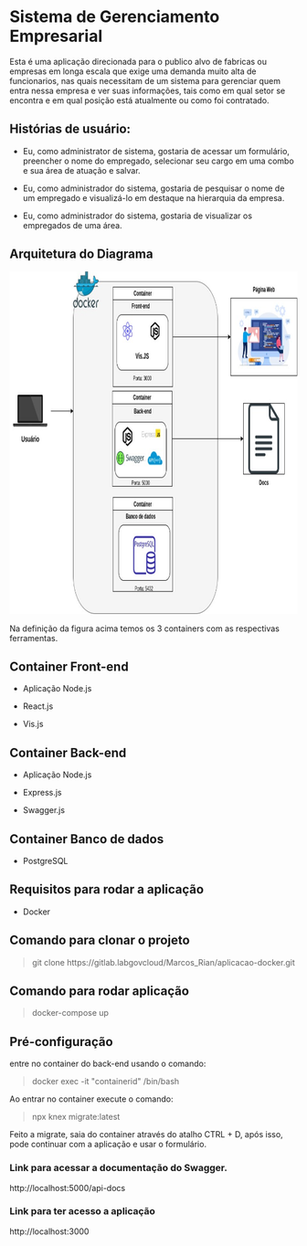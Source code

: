 <h1>Sistema de Gerenciamento Empresarial</h1>

<p>Esta é uma aplicação direcionada para o publico alvo de fabricas ou empresas em longa escala que exige uma demanda muito alta de funcionarios, nas quais necessitam de um sistema para gerenciar quem entra nessa empresa e ver suas informações, tais como em qual setor se encontra e em qual posição está atualmente ou como foi contratado.</p>

<h2> Histórias de usuário: </h2>

<ul>
    <li>
        <p>
           Eu, como administrator de sistema, gostaria de acessar um formulário, preencher o nome do empregado, selecionar seu cargo em uma combo e sua área de atuação e salvar.
        </p>
    </li>
    <li>
        <p>
            Eu, como administrador do sistema, gostaria de pesquisar o nome de um empregado e visualizá-lo em destaque na hierarquia da empresa.
        </p>
    </li>
    <li>
        <p>
            Eu, como administrador do sistema, gostaria de visualizar os empregados de uma área.
        </p>
    </li>
</ul>
<h2>Arquitetura do Diagrama</h2>
<div style="text-align:center;">
  <img src="./diagrams/APP-Diagram.jpg" alt="..." width="800" height="600">
</div>

<p>Na definição da figura acima temos os 3 containers com as respectivas ferramentas.</p>
<h2>Container Front-end</h2>
<ul>
    <li><p>Aplicação Node.js</p></li>
    <li><p>React.js</p></li>
    <li><p>Vis.js</p></li>
</ul>
<h2>Container Back-end</h2>
<ul>
    <li><p>Aplicação Node.js</p></li>
    <li><p>Express.js</p></li>
    <li><p>Swagger.js</p></li>
</ul>
<h2>Container Banco de dados</h2>
<ul>
    <li><p>PostgreSQL</p></li>
</ul>


<h2> Requisitos para rodar a aplicação </h2>
<ul>
    <li> <p> Docker </p> </li>
</ul>

<h2>Comando para clonar o projeto</h2>
<blockquote> git clone https://gitlab.labgovcloud/Marcos_Rian/aplicacao-docker.git </blockquote>

<h2>Comando para rodar aplicação</h2>
<blockquote> docker-compose up </blockquote>

<h2>Pré-configuração</h2>
<p>entre no container do back-end usando o comando:</p>
<blockquote>docker exec -it "containerid" /bin/bash</blockquote>

<p>Ao entrar no container execute o comando:</p>
<blockquote>npx knex migrate:latest</blockquote>

<p>Feito a migrate, saia do container através do atalho CTRL + D, após isso, pode continuar com a aplicação e usar o formulário.</p>


<h3> Link para acessar a documentação do Swagger.</h3>
http://localhost:5000/api-docs

<h3> Link para ter acesso a aplicação</h3>
http://localhost:3000

